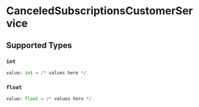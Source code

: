 # CanceledSubscriptionsCustomerService


## Supported Types

### `int`

```python
value: int = /* values here */
```

### `float`

```python
value: float = /* values here */
```

